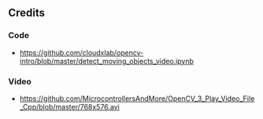 ## Credits

### Code

- https://github.com/cloudxlab/opencv-intro/blob/master/detect_moving_objects_video.ipynb

### Video

- https://github.com/MicrocontrollersAndMore/OpenCV_3_Play_Video_File_Cpp/blob/master/768x576.avi
